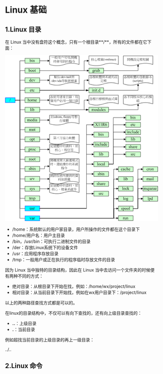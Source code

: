 # Linux 基础

## 1.Linux 目录

在 Linux 当中没有盘符这个概念，只有一个根目录**/**，所有的文件都在它下面：

![Linux盘符结构树](/assets/images/linux/1.gif)

- /home：系统默认的用户家目录，用户所操作的文件都在这个目录下
- /home/用户名：用户主目录
- /bin，/usr/bin：可执行二进制文件的目录
- /der：存放Linux系统下的设备文件
- /usr：应用程序存放目录
- /tmp：一般用户或正在执行的程序临时存放文件的目录

因为 Linux 当中独特的目录结构，因此在 Linux 当中去访问一个文件夹的时候便有两种不同的方式：

- 绝对目录：从根目录下开始在找，例如：/home/wx/project/linux
- 相对目录：从当前目录下开始找，例如在wx用户目录下：/project/linux

以上的两种路径查找方式都是可以的。

在linux的目录结构中，不仅可以有向下查找的，还有向上级目录查找的：

- **..**：上级目录
- **.**：当前目录

例如超找当前目录的上级目录的再上一级目录：

../..

## 2.Linux 命令